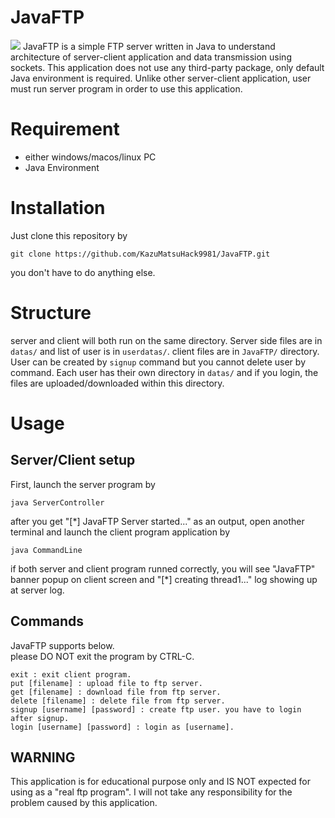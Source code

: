 # JavaFTP
![](./sample.gif)
JavaFTP is a simple FTP server written in Java to understand architecture of server-client application and data transmission using sockets. This application does not use any third-party package, only default Java environment is required. Unlike other server-client application, user must run server program in order to use this application.


# Requirement
* either windows/macos/linux PC
* Java Environment


# Installation
Just clone this repository by
```
git clone https://github.com/KazuMatsuHack9981/JavaFTP.git
```
you don't have to do anything else.


# Structure
server and client will both run on the same directory. Server side files are in `datas/` and list of user is in `userdatas/`. client files are in `JavaFTP/` directory. User can be created by `signup` command but you cannot delete user by command. Each user has their own directory in `datas/` and if you login, the files are uploaded/downloaded within this directory.


# Usage

## Server/Client setup
First, launch the server program by
```
java ServerController
```

after you get "[*] JavaFTP Server started..." as an output, open another terminal and launch the client program application by
```
java CommandLine
```
if both server and client program runned correctly, you will see "JavaFTP" banner popup on client screen and "[*] creating thread1..." log showing up at server log.


## Commands
JavaFTP supports below.  
please DO NOT exit the program by CTRL-C.
```
exit : exit client program.
put [filename] : upload file to ftp server.
get [filename] : download file from ftp server.
delete [filename] : delete file from ftp server.
signup [username] [password] : create ftp user. you have to login after signup.
login [username] [password] : login as [username].
```


## WARNING
This application is for educational purpose only and IS NOT expected for using as a "real ftp program". I will not take any responsibility for the problem caused by this application.
